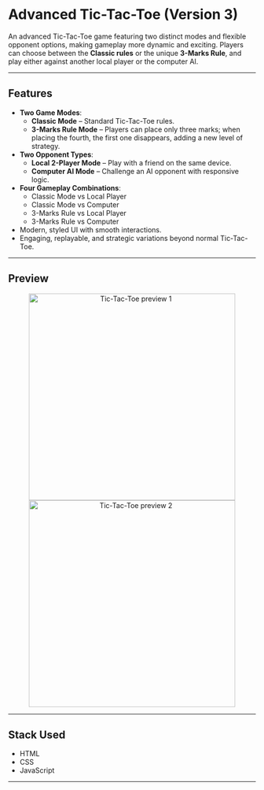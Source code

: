 # Advanced Tic-Tac-Toe (Version 3)

An advanced Tic-Tac-Toe game featuring two distinct modes and flexible opponent options, making gameplay more dynamic and exciting. Players can choose between the **Classic rules** or the unique **3-Marks Rule**, and play either against another local player or the computer AI.

---

## Features
- **Two Game Modes**:
  - **Classic Mode** – Standard Tic-Tac-Toe rules.  
  - **3-Marks Rule Mode** – Players can place only three marks; when placing the fourth, the first one disappears, adding a new level of strategy.  
- **Two Opponent Types**:
  - **Local 2-Player Mode** – Play with a friend on the same device.  
  - **Computer AI Mode** – Challenge an AI opponent with responsive logic.  
- **Four Gameplay Combinations**:
  - Classic Mode vs Local Player  
  - Classic Mode vs Computer  
  - 3-Marks Rule vs Local Player  
  - 3-Marks Rule vs Computer  
- Modern, styled UI with smooth interactions.  
- Engaging, replayable, and strategic variations beyond normal Tic-Tac-Toe.  

---

## Preview

<p align="center">
  <img src="preview/001.png" alt="Tic-Tac-Toe preview 1" width="420" />
  <img src="preview/002.png" alt="Tic-Tac-Toe preview 2" width="420" />
</p>

---

## Stack Used
- HTML  
- CSS  
- JavaScript  

---

